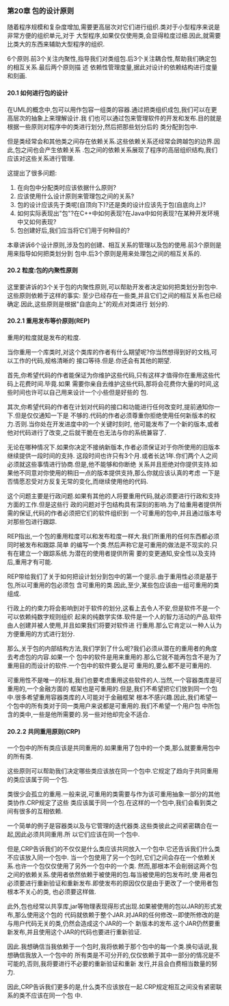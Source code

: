 ### 第20章 包的设计原则
随着程序规模和复杂度增加,需要更高层次对它们进行组织.类对于小型程序来说是非常方便的组织单元,对于
大型程序,如果仅仅使用类,会显得粒度过细.因此,就需要比类大的东西来辅助大型程序的组织.

6个原则.前3个关注内聚性,指导我们对类组包.后3个关注耦合性,帮助我们确定包的相互关系.最后两个原则描
述 依赖性管理度量,据此对设计的依赖结构进行度量和刻画.
#### 20.1 如何进行包的设计
在UML的概念中,包可以用作包容一组类的容器.通过把类组织成包,我们可以在更高层次的抽象上来理解设计.我
们也可以通过包来管理软件的开发和发布.目的就是根据一些原则对程序中的类进行划分,然后把那些划分后的
类分配到包中.

但是类经常会和其他类之间存在依赖关系.这些依赖关系还经常会跨越包的边界.因此,包之间也会产生依赖关系
.包之间的依赖关系展现了程序的高层组织结构,我们应该对这些关系进行管理.

这提出了很多问题:  
1. 在向包中分配类时应该依据什么原则?
2. 应该使用什么设计原则来管理包之间的关系?
3. 包的设计应该先于类呢(自顶向下)?还是类的设计应该先于包(自底向上)?
4. 如何实际表现出"包"?在C++中如何表现?在Java中如何表现?在某种开发环境中又如何表现?
5. 包创建好后,我们应当将它们用于何种目的?

本章讲诉6个设计原则,涉及包的创建、相互关系的管理以及包的使用.前3个原则是用来指导如何把类划分到
包中.后3个原则是用来处理包之间的相互关系的.

#### 20.2 粒度:包的内聚性原则
这里要讲诉的3个关于包的内聚性原则,可以帮助开发者决定如何把类划分到包中.这些原则依赖于这样的事实:
至少已经存在一些类,并且它们之间的相互关系也已经确定.因此,这些原则是根据"自底向上"的观点对类进行
划分的.
#### 20.2.1 重用发布等价原则(REP)
重用的粒度就是发布的粒度.


当你重用一个库类时,对这个类库的作者有什么期望呢?你当然想得到好的文档,可以工作的代码,规格清晰的
接口等待.但是.你还会有其他的期望.

首先,你希望代码的作者能保证为你维护这些代码,只有这样才值得你在重用这些代码上花费时间.毕竟.如果
需要你亲自去维护这些代码,那将会花费你大量的时间,这些时间也许可以自己用来设计一个小些但是好些的
包.

其次,你希望代码的作者在计划对代码的接口和功能进行任何改变时,提前通知你一下.但是仅仅通知一下是
不够的.代码的作者必须尊重你拒绝使用任何新版本的权力.否则.当你处在开发进度中的一个关键时刻时,
他可能发布了一个新的版本,或者他对代码进行了改变,之后就干脆在也无法与你的系统兼容了.

无论在哪种情况下.如果你决定不接纳新版本,作者必须保证对于你所使用的旧版本继续提供一段时间的支持.
这段时间也许只有3个月.或者长达1年.你们两个人之间必须就这些事情进行协商.但是,他不能够和你断绝
关系并且拒绝对你提供支持.如果他不同意对你使用的稍旧一点的版本提供支持,那么你就应该认真的考虑
一下是否情愿忍受对方反复无常的变化,而继续使用他的代码.

这个问题主要是行政问题.如果有其他的人将要重用代码,就必须要进行行政和支持方面的工作.但是这些行
政的问题对于包结构具有深刻的影响.为了给重用者提供所需的保证,代码的作者必须把它们的软件组织到
一个可重用的包中,并且通过版本号对那些包进行跟踪.

REP指出,一个包的重用粒度可以和发布粒度一样大.我们所重用的任何东西都必须同时被发布和跟踪.简单
的编写一个类.然后声称它是可重用的做法是不现实的.只有在建立一个跟踪系统.为潜在的使用者提供所需
要的变更通知,安全性以及支持后,重用才有可能.

REP带给我们了关于如何把设计划分到包中的第一个提示.由于重用性必须是基于包,所以可重用的包必须包
含可重用的类.因此,至少,某些包应该由一组可重用的类组成.

行政上的约束力将会影响到对于软件的划分,这看上去令人不安,但是软件不是一个可以依赖纯数字规则组织
起来的纯数学实体.软件是一个人的智力活动的产品.软件由人创建并被人使用,并且如果我们将要对软件进
行重用.那么它肯定以一种人认为方便重用的方式进行划分.

那么,关于包的内部结构方法,我们学到了什么呢?我们必须从潜在的重用者的角度去考虑包的内容.如果一个
包中的软件是用来重用的.那么它就不能再包含不是为了重用目的而设计的软件.一个包中的软件要么是可
重用的,要么都不是可重用的.

可重用性不是唯一的标准,我们也要考虑重用这些软件的人.当然,一个容器类库是可重用的,一个金融方面的
框架也是可重用的.但是,我们不希望把它们放到同一个包中.很多希望重用容器类库的人可能对于金融框架
根本不感兴趣.因此,我们希望一个包中的所有类对于同一类用户来说都是可重用的.我们不希望一个用户包
中所包含的类中,一些是他所需要的.另一些对他却完全不适合.

#### 20.2.2 共同重用原则(CRP)
一个包中的所有类应该是共同重用的.如果重用了包中的一个类,那么就要重用包中的所有类.


这些原则可以帮助我们决定哪些类应该放在同一个包中.它规定了趋向于共同重用的类应该属于同一个包.

类很少会孤立的重用.一般来说,可重用的类需要与作为该可重用抽象一部分的其他类协作.CRP规定了这些
类应该属于同一个包.在这样的一个包中,我们会看到类之间有很多的互相依赖.

一个简单的例子是容器类以及与它管理的迭代器类.这些类彼此之间紧密耦合在一起,因此必须共同重用.所
以它们应该在同一个包中.

但是,CRP告诉我们的不仅仅是什么类应该共同放入一个包中.它还告诉我们什么类不应该放入同一个包中.
当一个包使用了另一个包时,它们之间会存在一个依赖关系.也许一个包仅仅使用了另外一个包中的一个类.
然而,那根本不会削弱这两个包之间的依赖关系.使用者依然依赖于被使用的包.每当被使用的包发布时,使
用者包必须要进行重新验证和重新发布.即使发布的原因仅仅是由于更改了一个使用者包根本不关心的类,
也必须要这样做.

此外,包也经常以共享库,jar等物理表现得形式出现.如果被使用的包以JAR的形式发布,那么使用这个包的
代码就依赖于整个JAR.对JAR的任何修改--即使所修改的是与用户代码无关的类,仍然会造成这个JAR的一个
新版本的发布.这个JAR仍然要重新发布,并且使用这个JAR的代码也要进行重新验证.

因此.我想确信当我依赖于一个包时,我将依赖于那个包中的每一个类.换句话说,我想确信我放入一个包中的
所有类是不可分开的,仅仅依赖于其中一部分的情况是不可能的,否则,我将要进行不必要的重新验证和重新
发行,并且会白费相当数量的努力.

因此,CRP告诉我们更多的是,什么类不应该放在一起.CRP规定相互之间没有紧密联系的类不应该在同一个包
中.
